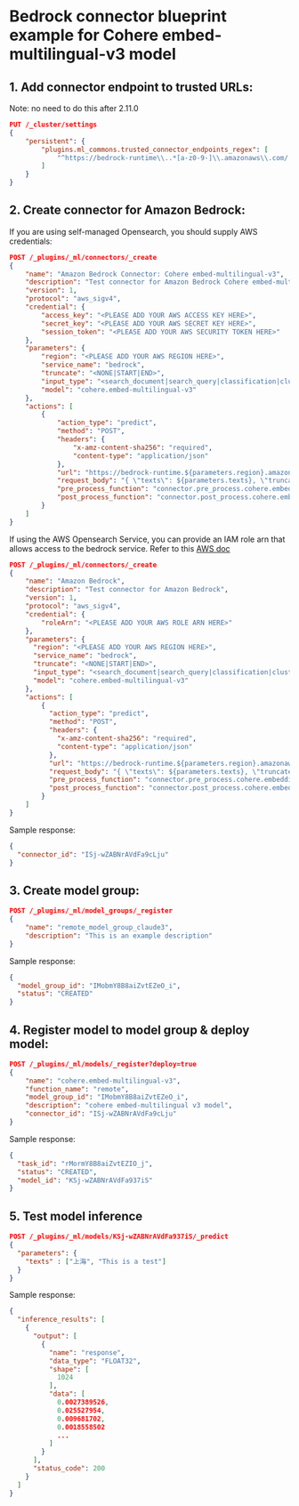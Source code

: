 # Bedrock connector blueprint example for Cohere embed-multilingual-v3 model

## 1. Add connector endpoint to trusted URLs:

Note: no need to do this after 2.11.0

```json
PUT /_cluster/settings
{
    "persistent": {
        "plugins.ml_commons.trusted_connector_endpoints_regex": [
            "^https://bedrock-runtime\\..*[a-z0-9-]\\.amazonaws\\.com/.*$"
        ]
    }
}
```

## 2. Create connector for Amazon Bedrock:

If you are using self-managed Opensearch, you should supply AWS credentials:

```json
POST /_plugins/_ml/connectors/_create
{
    "name": "Amazon Bedrock Connector: Cohere embed-multilingual-v3",
    "description": "Test connector for Amazon Bedrock Cohere embed-multilingual-v3",
    "version": 1,
    "protocol": "aws_sigv4",
    "credential": {
        "access_key": "<PLEASE ADD YOUR AWS ACCESS KEY HERE>",
        "secret_key": "<PLEASE ADD YOUR AWS SECRET KEY HERE>",
        "session_token": "<PLEASE ADD YOUR AWS SECURITY TOKEN HERE>"
    },
    "parameters": {
        "region": "<PLEASE ADD YOUR AWS REGION HERE>",
        "service_name": "bedrock",
        "truncate": "<NONE|START|END>",
        "input_type": "<search_document|search_query|classification|clustering>",
        "model": "cohere.embed-multilingual-v3"
    },
    "actions": [
        {
            "action_type": "predict",
            "method": "POST",
            "headers": {
                "x-amz-content-sha256": "required",
                "content-type": "application/json"
            },
            "url": "https://bedrock-runtime.${parameters.region}.amazonaws.com/model/${parameters.model}/invoke",
            "request_body": "{ \"texts\": ${parameters.texts}, \"truncate\": \"${parameters.truncate}\", \"input_type\": \"${parameters.input_type}\" }",
            "pre_process_function": "connector.pre_process.cohere.embedding",
            "post_process_function": "connector.post_process.cohere.embedding"
        }
    ]
}
```

If using the AWS Opensearch Service, you can provide an IAM role arn that allows access to the bedrock service.
Refer to this [AWS doc](https://docs.aws.amazon.com/opensearch-service/latest/developerguide/ml-amazon-connector.html)

```json
POST /_plugins/_ml/connectors/_create
{
    "name": "Amazon Bedrock",
    "description": "Test connector for Amazon Bedrock",
    "version": 1,
    "protocol": "aws_sigv4",
    "credential": {
        "roleArn": "<PLEASE ADD YOUR AWS ROLE ARN HERE>"
    },
    "parameters": {
      "region": "<PLEASE ADD YOUR AWS REGION HERE>",
      "service_name": "bedrock",
      "truncate": "<NONE|START|END>",
      "input_type": "<search_document|search_query|classification|clustering>",
      "model": "cohere.embed-multilingual-v3"
    },
    "actions": [
        {
          "action_type": "predict",
          "method": "POST",
          "headers": {
            "x-amz-content-sha256": "required",
            "content-type": "application/json"
          },
          "url": "https://bedrock-runtime.${parameters.region}.amazonaws.com/model/${parameters.model}/invoke",
          "request_body": "{ \"texts\": ${parameters.texts}, \"truncate\": \"${parameters.truncate}\", \"input_type\": \"${parameters.input_type}\" }",
          "pre_process_function": "connector.pre_process.cohere.embedding",
          "post_process_function": "connector.post_process.cohere.embedding"
        }
    ]
}
```

Sample response:
```json
{
  "connector_id": "ISj-wZABNrAVdFa9cLju"
}
```

## 3. Create model group:

```json
POST /_plugins/_ml/model_groups/_register
{
    "name": "remote_model_group_claude3",
    "description": "This is an example description"
}
```

Sample response:
```json
{
  "model_group_id": "IMobmY8B8aiZvtEZeO_i",
  "status": "CREATED"
}
```

## 4. Register model to model group & deploy model:

```json
POST /_plugins/_ml/models/_register?deploy=true
{
    "name": "cohere.embed-multilingual-v3",
    "function_name": "remote",
    "model_group_id": "IMobmY8B8aiZvtEZeO_i",
    "description": "cohere embed-multilingual v3 model",
    "connector_id": "ISj-wZABNrAVdFa9cLju"
}
```

Sample response:
```json
{
  "task_id": "rMormY8B8aiZvtEZIO_j",
  "status": "CREATED",
  "model_id": "KSj-wZABNrAVdFa937iS"
}
```

## 5. Test model inference

```json
POST /_plugins/_ml/models/KSj-wZABNrAVdFa937iS/_predict
{
  "parameters": {
    "texts" : ["上海", "This is a test"]
  }
}
```

Sample response:
```json
{
  "inference_results": [
    {
      "output": [
        {
          "name": "response",
          "data_type": "FLOAT32",
          "shape": [
            1024
          ],
          "data": [
            0.0027389526,
            0.025527954,
            0.009681702,
            0.0018558502
            ...
          ]
        }
      ],
      "status_code": 200
    }
  ]
}
```
